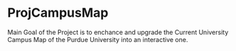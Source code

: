 # ProjCampusMap
Main Goal of the Project is to enchance and upgrade the Current University Campus Map of the Purdue University into an interactive one.

